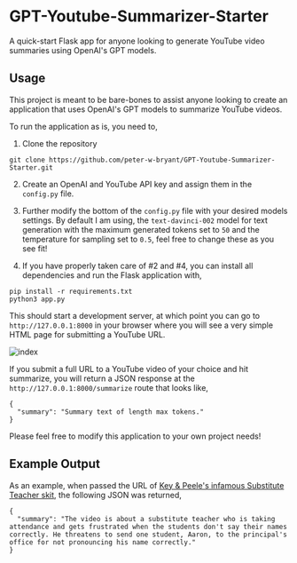 # GPT-Youtube-Summarizer-Starter
A quick-start Flask app for anyone looking to generate YouTube video summaries using OpenAI's GPT models.

## Usage
This project is meant to be bare-bones to assist anyone looking to create an application that uses OpenAI's GPT models to summarize YouTube videos. 

To run the application as is, you need to,

1. Clone the repository

```{bash}
git clone https://github.com/peter-w-bryant/GPT-Youtube-Summarizer-Starter.git
```

2. Create an OpenAI and YouTube API key and assign them in the `config.py` file.

3. Further modify the bottom of the `config.py` file with your desired models settings. By default I am using, the `text-davinci-002` model for text generation with
the maximum generated tokens set to `50` and the temperature for sampling set to `0.5`, feel free to change these as you see fit!

4. If you have properly taken care of #2 and #4, you can install all dependencies and run the Flask application with,

```{bash}
pip install -r requirements.txt
python3 app.py
```

This should start a development server, at which point you can go to `http://127.0.0.1:8000` in your browser where you will see a very simple HTML page for submitting a YouTube URL. 

![index](https://user-images.githubusercontent.com/72423203/214469179-5ff483d1-593f-4c6b-9eca-d90e707844e2.png)

If you submit a full URL to a YouTube video of your choice and hit summarize, you will return a JSON response at the `http://127.0.0.1:8000/summarize` route that looks like,

```
{
  "summary": "Summary text of length max tokens."
}
```

Please feel free to modify this application to your own project needs!

## Example Output
As an example, when passed the URL of [Key & Peele's infamous Substitute Teacher skit](https://www.youtube.com/watch?v=Dd7FixvoKBw), the following JSON was returned,

```
{
  "summary": "The video is about a substitute teacher who is taking attendance and gets frustrated when the students don't say their names correctly. He threatens to send one student, Aaron, to the principal's office for not pronouncing his name correctly."
}
```
